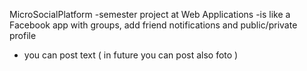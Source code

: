 MicroSocialPlatform
-semester project at Web Applications
-is like a Facebook app with groups, add friend notifications and public/private profile 
- you can post text ( in future you can post also foto )
